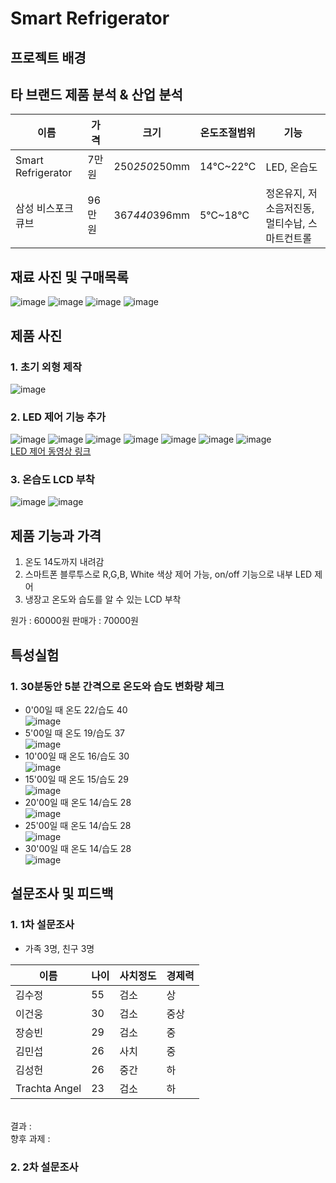 # Smart Refrigerator

## 프로젝트 배경

## 타 브랜드 제품 분석 & 산업 분석
이름 | 가격 | 크기 | 온도조절범위 | 기능 
--|--|--|--|--
Smart Refrigerator | 7만원 | 250*250*250mm | 14℃~22℃ | LED, 온습도
삼성 비스포크 큐브 | 96만원 | 367*440*396mm | 5℃~18℃ | 정온유지, 저소음저진동, 멀티수납, 스마트컨트롤

## 재료 사진 및 구매목록
![image](https://user-images.githubusercontent.com/59759468/106287118-ca5bfd80-6289-11eb-8a0f-cd786210b31f.png)
![image](https://user-images.githubusercontent.com/59759468/106287194-d8118300-6289-11eb-9c6d-70246378d9f4.png)
![image](https://user-images.githubusercontent.com/59759468/106287215-df389100-6289-11eb-9a28-7cb32d9ffe8c.png)
![image](https://user-images.githubusercontent.com/59759468/106287236-e65f9f00-6289-11eb-96ec-283c5b756aea.png)


## 제품 사진
### 1. 초기 외형 제작<br>
![image](https://user-images.githubusercontent.com/59759468/106287021-adbfc580-6289-11eb-9b0f-ff97543cdfe0.png)

### 2. LED 제어 기능 추가<br>
![image](https://user-images.githubusercontent.com/59759468/106286929-8bc64300-6289-11eb-8ebc-46e56d989a85.png)
![image](https://user-images.githubusercontent.com/59759468/106286957-941e7e00-6289-11eb-9ef5-d45cf94e72be.png)
![image](https://user-images.githubusercontent.com/59759468/106288067-e90ec400-628a-11eb-8ccc-be1e654fc8a9.png)
![image](https://user-images.githubusercontent.com/59759468/106288099-f1ff9580-628a-11eb-9b18-3eb65b08ee2c.png)
![image](https://user-images.githubusercontent.com/59759468/106288129-f9bf3a00-628a-11eb-9d45-775fd87862ac.png)
![image](https://user-images.githubusercontent.com/59759468/106288173-08a5ec80-628b-11eb-80aa-85f001567a55.png)
![image](https://user-images.githubusercontent.com/59759468/106288196-1196be00-628b-11eb-9091-75545b004db3.png)  
[LED 제어 동영상 링크](https://user-images.githubusercontent.com/59759468/106287416-1a3ac480-628a-11eb-9e3d-4c77f62ef90b.mp4)

### 3. 온습도 LCD 부착<br>
![image](https://user-images.githubusercontent.com/59759468/106288425-60dcee80-628b-11eb-9a19-8b5ca67d0f3d.png)
![image](https://user-images.githubusercontent.com/59759468/106288443-689c9300-628b-11eb-9b8f-698675b78177.png)

## 제품 기능과 가격
1. 온도 14도까지 내려감
2. 스마트폰 블루투스로 R,G,B, White 색상 제어 가능, on/off 기능으로 내부 LED 제어
3. 냉장고 온도와 습도를 알 수 있는 LCD 부착

원가 : 60000원 판매가 : 70000원

## 특성실험<br>
### 1. 30분동안 5분 간격으로 온도와 습도 변화량 체크
- 0'00일 때 온도 22/습도 40<br>
![image](https://user-images.githubusercontent.com/59759468/106288531-823dda80-628b-11eb-8742-5c187a50d168.png)  
- 5'00일 때 온도 19/습도 37<br>
![image](https://user-images.githubusercontent.com/59759468/106288561-8bc74280-628b-11eb-9975-0807defc184b.png)  
- 10'00일 때 온도 16/습도 30<br>
![image](https://user-images.githubusercontent.com/59759468/106288600-9a155e80-628b-11eb-84be-08a6ff380808.png)  
- 15'00일 때 온도 15/습도 29<br>
![image](https://user-images.githubusercontent.com/59759468/106288639-a39ec680-628b-11eb-9034-fb293332ba2f.png)  
- 20'00일 때 온도 14/습도 28<br>
![image](https://user-images.githubusercontent.com/59759468/106288665-abf70180-628b-11eb-926a-1ad9efba7cd1.png)  
- 25'00일 때 온도 14/습도 28<br>
![image](https://user-images.githubusercontent.com/59759468/106288697-b6b19680-628b-11eb-9c0e-f0cb23cbd3af.png)  
- 30'00일 때 온도 14/습도 28<br>
![image](https://user-images.githubusercontent.com/59759468/106288697-b6b19680-628b-11eb-9c0e-f0cb23cbd3af.png)  

## 설문조사 및 피드백
### 1. 1차 설문조사
- 가족 3명, 친구 3명<br>

이름 | 나이 | 사치정도 | 경제력 
--|--|--|--
김수정 | 55 | 검소 | 상
이건웅 | 30 | 검소 | 중상
장승빈 | 29 | 검소 | 중
김민섭 | 26 | 사치 | 중
김성헌 | 26 | 중간 | 하
Trachta Angel | 23 | 검소 | 하

<br>
결과 : <br>
향후 과제 : <br>
  
### 2. 2차 설문조사


  
